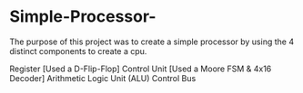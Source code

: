# Simple-Processor-

The purpose of this project was to create a simple processor by using the 4 distinct components to create a cpu.

Register [Used a D-Flip-Flop]
Control Unit [Used a Moore FSM & 4x16 Decoder]
Arithmetic Logic Unit (ALU)
Control Bus
